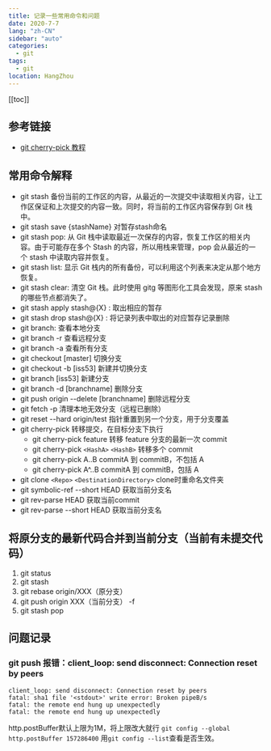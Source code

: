 ```yaml
---
title: 记录一些常用命令和问题
date: 2020-7-7
lang: "zh-CN"
sidebar: "auto"
categories:
  - git
tags:
  - git
location: HangZhou
---
```


[[toc]]

## 参考链接

- [git cherry-pick 教程](http://www.ruanyifeng.com/blog/2020/04/git-cherry-pick.html)

## 常用命令解释

- git stash 备份当前的工作区的内容，从最近的一次提交中读取相关内容，让工作区保证和上次提交的内容一致。同时，将当前的工作区内容保存到 Git 栈中。
- git stash save {stashName} 对暂存stash命名
- git stash pop: 从 Git 栈中读取最近一次保存的内容，恢复工作区的相关内容。由于可能存在多个 Stash 的内容，所以用栈来管理，pop 会从最近的一个 stash 中读取内容并恢复。
- git stash list: 显示 Git 栈内的所有备份，可以利用这个列表来决定从那个地方恢复。
- git stash clear: 清空 Git 栈。此时使用 gitg 等图形化工具会发现，原来 stash 的哪些节点都消失了。
- git stash apply stash@{X} : 取出相应的暂存
- git stash drop stash@{X} : 将记录列表中取出的对应暂存记录删除
- git branch: 查看本地分支
- git branch -r 查看远程分支
- git branch -a 查看所有分支
- git checkout [master] 切换分支
- git checkout -b [iss53] 新建并切换分支
- git branch [iss53] 新建分支
- git branch -d [branchname] 删除分支
- git push origin --delete [branchname] 删除远程分支
- git fetch -p 清理本地无效分支（远程已删除）
- git reset --hard origin/test 指针重置到另一个分支，用于分支覆盖
- git cherry-pick 转移提交，在目标分支下执行
  - git cherry-pick feature 转移 feature 分支的最新一次 commit
  - git cherry-pick `<HashA>` `<HashB>` 转移多个 commit
  - git cherry-pick A..B commitA 到 commitB，不包括 A
  - git cherry-pick A^..B commitA 到 commitB，包括 A
- git clone `<Repo>` `<DestinationDirectory>` clone时重命名文件夹
- git symbolic-ref --short HEAD 获取当前分支名
- git rev-parse HEAD 获取当前commit
- git rev-parse --short HEAD  获取当前分支名

## 将原分支的最新代码合并到当前分支（当前有未提交代码）

1. git status
2. git stash
3. git rebase origin/XXX（原分支）
4. git push origin XXX（当前分支） -f
5. git stash pop

## 问题记录
### git push 报错：client_loop: send disconnect: Connection reset by peers
```shell
client_loop: send disconnect: Connection reset by peers
fatal: sha1 file '<stdout>' write error: Broken pipeB/s
fatal: the remote end hung up unexpectedly
fatal: the remote end hung up unexpectedly
```
http.postBuffer默认上限为1M，将上限改大就行
`git config --global http.postBuffer 157286400`
用`git config --list`查看是否生效。
